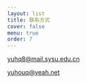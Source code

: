 ```yaml
---
layout: list
title: 联系方式
cover: false
menu: true
order: 7
---
```



yuhq8@mail.sysu.edu.cn

yuhouq@yeah.net



